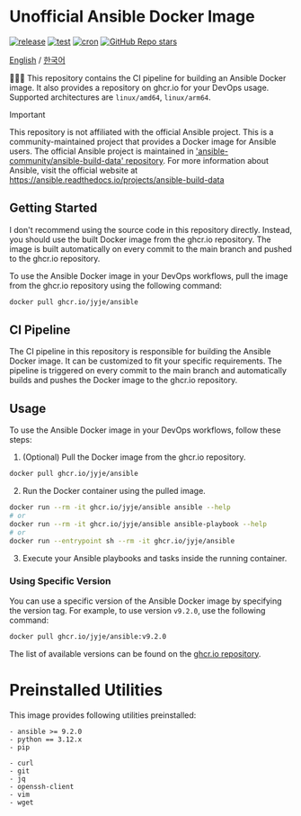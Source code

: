 # Unofficial Ansible Docker Image
[![release](https://github.com/jyje/ansible/actions/workflows/ci-main.yaml/badge.svg?branch=main)](https://github.com/jyje/ansible/actions/workflows/ci-main.yaml)
[![test](https://github.com/jyje/ansible/actions/workflows/ci-develop.yaml/badge.svg?branch=develop)](https://github.com/jyje/ansible/actions/workflows/ci-develop.yaml)
[![cron](https://github.com/jyje/ansible/actions/workflows/cron-fetch-pip.yaml/badge.svg)](https://github.com/jyje/ansible/actions/workflows/cron-fetch-pip.yaml)
[![GitHub Repo stars](https://img.shields.io/github/stars/jyje/ansible)](https://github.com/jyje/ansible)

[English](readme.md) / [한국어](readme-ko.md)

🧑🏼‍🔧 This repository contains the CI pipeline for building an Ansible Docker image. It also provides a repository on ghcr.io for your DevOps usage. Supported architectures are `linux/amd64`, `linux/arm64`.

> [!IMPORTANT]
> This repository is not affiliated with the official Ansible project. This is a community-maintained project that provides a Docker image for Ansible users. The official Ansible project is maintained in ['ansible-community/ansible-build-data' repository](https://github.com/ansible-community/ansible-build-data). For more information about Ansible, visit the official website at https://ansible.readthedocs.io/projects/ansible-build-data

## Getting Started

I don't recommend using the source code in this repository directly. Instead, you should use the built Docker image from the ghcr.io repository. The image is built automatically on every commit to the main branch and pushed to the ghcr.io repository.

To use the Ansible Docker image in your DevOps workflows, pull the image from the ghcr.io repository using the following command:

```bash
docker pull ghcr.io/jyje/ansible
```

## CI Pipeline

The CI pipeline in this repository is responsible for building the Ansible Docker image. It can be customized to fit your specific requirements. The pipeline is triggered on every commit to the main branch and automatically builds and pushes the Docker image to the ghcr.io repository.

## Usage

To use the Ansible Docker image in your DevOps workflows, follow these steps:

1. (Optional) Pull the Docker image from the ghcr.io repository.

```bash
docker pull ghcr.io/jyje/ansible
```

2. Run the Docker container using the pulled image.

```bash
docker run --rm -it ghcr.io/jyje/ansible ansible --help
# or
docker run --rm -it ghcr.io/jyje/ansible ansible-playbook --help
# or
docker run --entrypoint sh --rm -it ghcr.io/jyje/ansible
```

3. Execute your Ansible playbooks and tasks inside the running container.

### Using Specific Version

You can use a specific version of the Ansible Docker image by specifying the version tag. For example, to use version `v9.2.0`, use the following command:

```bash
docker pull ghcr.io/jyje/ansible:v9.2.0
```

The list of available versions can be found on the [ghcr.io repository](https://github.com/jyje/ansible/pkgs/container/ansible).


# Preinstalled Utilities
This image provides following utilities preinstalled:
```
- ansible >= 9.2.0
- python == 3.12.x
- pip

- curl
- git
- jq
- openssh-client
- vim
- wget
```
